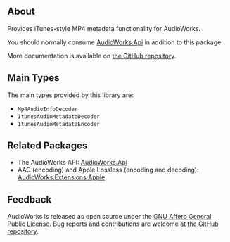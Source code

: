 ## About

Provides iTunes-style MP4 metadata functionality for AudioWorks.

You should normally consume [AudioWorks.Api](https://www.nuget.org/packages/AudioWorks.Api/) in addition to this package.

More documentation is available on [the GitHub repository](https://github.com/jherby2k/AudioWorks).

## Main Types

The main types provided by this library are:

* `Mp4AudioInfoDecoder`
* `ItunesAudioMetadataDecoder`
* `ItunesAudioMetadataEncoder`

## Related Packages

* The AudioWorks API: [AudioWorks.Api](https://www.nuget.org/packages/AudioWorks.Api/)
* AAC (encoding) and Apple Lossless (encoding and decoding): [AudioWorks.Extensions.Apple](https://www.nuget.org/packages/AudioWorks.Extensions.Apple/)

## Feedback

AudioWorks is released as open source under the [GNU Affero General Public License](https://github.com/jherby2k/AudioWorks/blob/main/LICENSE). Bug reports and contributions are welcome at [the GitHub repository](https://github.com/jherby2k/AudioWorks).